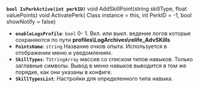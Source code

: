 **`bool IsPerkActive(int perkID)`**
void AddSkillPoint(string skillType, float valuePoints)
void ActivatePerk( Class instance = this, int PerkID = -1, bool showNotify = false)

- **`enableLogsProfile`**: `bool` 0- 1. Вкл. или выкл. ведение логов которые сохраняются по пути **profiles\LogArchives\relife_AdvSKills**
- **`PointsName`**: `string` Название очков опыта. Используется в отображении меню и уведомлениях.
- **`SkillTypes`**: `TStringArray` массив со списком типов навыков. Только заглавные символы. Вывод в меню навыков выводится в том же порядке, как они указаны в конфиге.
- **`SkillTypesList`**: Настройки для определенного типа навыка.
